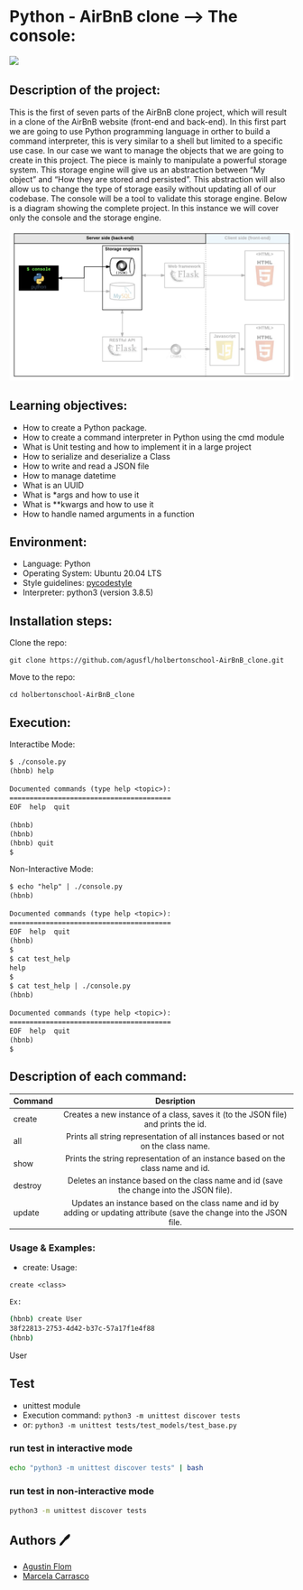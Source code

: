 # Python - AirBnB clone --> The console:
<img src="https://user-images.githubusercontent.com/69850751/175876062-f252cc1b-bd44-46b3-9ddb-a7692b2eede4.png" />

## Description of the project:

This is the first of seven parts of the AirBnB clone project, which will result in a clone
of the AirBnB website (front-end and back-end).
In this first part we are going to use Python programming language in orther to build
a command interpreter, this is very similar to a shell but limited to a specific use case.
In our case we want to manage the objects that we are going to create in this project.
The piece is mainly to manipulate a powerful storage system. This storage engine will give us an abstraction between “My object” and “How they are stored and persisted”.
This abstraction will also allow us to change the type of storage easily without updating all of our codebase.
The console will be a tool to validate this storage engine.
Below is a diagram showing the complete project. In this instance we will cover only the console and the storage engine.

<img src="https://github.com/agusfl/holbertonschool-AirBnB_clone/blob/master/Diagram.png" />

## Learning objectives:

* How to create a Python package.
* How to create a command interpreter in Python using the cmd module
* What is Unit testing and how to implement it in a large project
* How to serialize and deserialize a Class
* How to write and read a JSON file
* How to manage datetime
* What is an UUID
* What is *args and how to use it
* What is **kwargs and how to use it
* How to handle named arguments in a function

## Environment:

* Language: Python
* Operating System: Ubuntu 20.04 LTS
* Style guidelines: [pycodestyle](https://pypi.org/project/pycodestyle/)
* Interpreter: python3 (version 3.8.5)

## Installation steps:

Clone the repo:

```
git clone https://github.com/agusfl/holbertonschool-AirBnB_clone.git
```
Move to the repo:
```
cd holbertonschool-AirBnB_clone
```

## Execution:

Interactibe Mode:

```
$ ./console.py
(hbnb) help

Documented commands (type help <topic>):
========================================
EOF  help  quit

(hbnb) 
(hbnb) 
(hbnb) quit
$
```
Non-Interactive Mode:

```
$ echo "help" | ./console.py
(hbnb)

Documented commands (type help <topic>):
========================================
EOF  help  quit
(hbnb)
$
$ cat test_help
help
$
$ cat test_help | ./console.py
(hbnb)

Documented commands (type help <topic>):
========================================
EOF  help  quit
(hbnb)
$
```

## Description of each command:

| Command          |Desription                      |
|:----------------|:-------------------------------:|
| create         | Creates a new instance of a class, saves it (to the JSON file) and prints the id.
| all            | Prints all string representation of all instances based or not on the class name.
| show           | Prints the string representation of an instance based on the class name and id.
| destroy        | Deletes an instance based on the class name and id (save the change into the JSON file).
| update         | Updates an instance based on the class name and id by adding or updating attribute (save the change into the JSON file.

### Usage & Examples:
* create:
	Usage:
```
create <class>
```

	Ex:
```bash
(hbnb) create User
38f22813-2753-4d42-b37c-57a17f1e4f88
(hbnb)
```
User
## Test
* unittest module
* Execution command: ```python3 -m unittest discover tests```
* or: ```python3 -m unittest tests/test_models/test_base.py```

### run test in interactive mode

```bash
echo "python3 -m unittest discover tests" | bash
```

### run test in non-interactive mode

```bash
python3 -m unittest discover tests
```

## Authors :pen:

* [Agustin Flom](https://www.linkedin.com/in/agustin-f/)
* [Marcela Carrasco](https://github.com/mcarrascopiaggio)
